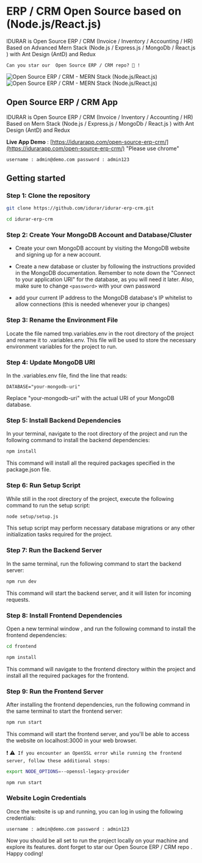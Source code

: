 # ERP / CRM Open Source based on (Node.js/React.js)

IDURAR is Open Source ERP / CRM (Invoice / Inventory / Accounting / HR) Based on Advanced Mern Stack (Node.js / Express.js / MongoDb / React.js ) with Ant Design (AntD) and Redux

```
Can you star our  Open Source ERP / CRM repo? 🤩 !
```

![Open Source ERP / CRM - MERN Stack (Node.js/React.js)](https://user-images.githubusercontent.com/50052356/141647096-dcb66696-6103-4850-ae21-9fc97a412252.png)
![Open Source ERP / CRM - MERN Stack (Node.js/React.js)](https://user-images.githubusercontent.com/50052356/141647100-9dfd6ee5-f873-42a8-8923-88bd0cf53606.png)

## Open Source ERP / CRM App

IDURAR is Open Source ERP / CRM (Invoice / Inventory / Accounting / HR) Based on Mern Stack (Node.js / Express.js / MongoDb / React.js ) with Ant Design (AntD) and Redux

**Live App Demo** : [https://idurarapp.com/open-source-erp-crm/](https://idurarapp.com/open-source-erp-crm/) "Please use chrome"

`username : admin@demo.com password : admin123`

## Getting started

### Step 1: Clone the repository

```bash
git clone https://github.com/idurar/idurar-erp-crm.git
```

```bash
cd idurar-erp-crm
```

### Step 2: Create Your MongoDB Account and Database/Cluster

- Create your own MongoDB account by visiting the MongoDB website and signing up for a new account.

- Create a new database or cluster by following the instructions provided in the MongoDB documentation. Remember to note down the "Connect to your application URI" for the database, as you will need it later. Also, make sure to change `<password>` with your own password

- add your current IP address to the MongoDB database's IP whitelist to allow connections (this is needed whenever your ip changes)

### Step 3: Rename the Environment File

Locate the file named tmp.variables.env in the root directory of the project and rename it to .variables.env. This file will be used to store the necessary environment variables for the project to run.

### Step 4: Update MongoDB URI

In the .variables.env file, find the line that reads:

`DATABASE="your-mongodb-uri"`

Replace "your-mongodb-uri" with the actual URI of your MongoDB database.

### Step 5: Install Backend Dependencies

In your terminal, navigate to the root directory of the project and run the following command to install the backend dependencies:

```bash
npm install
```

This command will install all the required packages specified in the package.json file.

### Step 6: Run Setup Script

While still in the root directory of the project, execute the following command to run the setup script:

```bash
node setup/setup.js
```

This setup script may perform necessary database migrations or any other initialization tasks required for the project.

### Step 7: Run the Backend Server

In the same terminal, run the following command to start the backend server:

```bash
npm run dev
```

This command will start the backend server, and it will listen for incoming requests.

### Step 8: Install Frontend Dependencies

Open a new terminal window , and run the following command to install the frontend dependencies:

```bash
cd frontend
```

```bash
npm install
```

This command will navigate to the frontend directory within the project and install all the required packages for the frontend.

### Step 9: Run the Frontend Server

After installing the frontend dependencies, run the following command in the same terminal to start the frontend server:

```bash
npm run start
```

This command will start the frontend server, and you'll be able to access the website on localhost:3000 in your web browser.

:exclamation: :warning:` If you encounter an OpenSSL error while running the frontend server, follow these additional steps:`

```bash
export NODE_OPTIONS=--openssl-legacy-provider
```

```bash
npm run start
```

### Website Login Credentials

Once the website is up and running, you can log in using the following credentials:

`username : admin@demo.com password : admin123`

Now you should be all set to run the project locally on your machine and explore its features.
dont forget to star our Open Source ERP / CRM repo . Happy coding!
